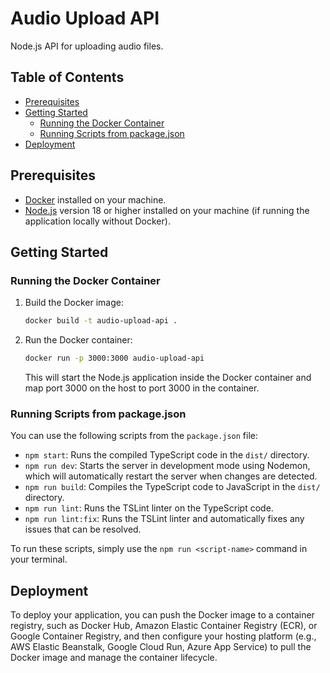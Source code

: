 # Audio Upload API

Node.js API for uploading audio files.

## Table of Contents

- [Prerequisites](#prerequisites)
- [Getting Started](#getting-started)
  - [Running the Docker Container](#running-the-docker-container)
  - [Running Scripts from package.json](#running-scripts-from-packagejson)
- [Deployment](#deployment)

## Prerequisites

- [Docker](https://www.docker.com/products/docker-desktop) installed on your machine.
- [Node.js](https://nodejs.org/) version 18 or higher installed on your machine (if running the application locally without Docker).

## Getting Started

### Running the Docker Container

1. Build the Docker image:

   ```bash
   docker build -t audio-upload-api .
   ```

2. Run the Docker container:

   ```bash
   docker run -p 3000:3000 audio-upload-api
   ```

   This will start the Node.js application inside the Docker container and map port 3000 on the host to port 3000 in the container.

### Running Scripts from package.json

You can use the following scripts from the `package.json` file:

- `npm start`: Runs the compiled TypeScript code in the `dist/` directory.
- `npm run dev`: Starts the server in development mode using Nodemon, which will automatically restart the server when changes are detected.
- `npm run build`: Compiles the TypeScript code to JavaScript in the `dist/` directory.
- `npm run lint`: Runs the TSLint linter on the TypeScript code.
- `npm run lint:fix`: Runs the TSLint linter and automatically fixes any issues that can be resolved.

To run these scripts, simply use the `npm run <script-name>` command in your terminal.

## Deployment

To deploy your application, you can push the Docker image to a container registry, such as Docker Hub, Amazon Elastic Container Registry (ECR), or Google Container Registry, and then configure your hosting platform (e.g., AWS Elastic Beanstalk, Google Cloud Run, Azure App Service) to pull the Docker image and manage the container lifecycle.
